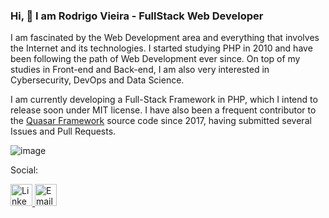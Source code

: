 ### Hi, 👋 I am Rodrigo Vieira - FullStack Web Developer

I am fascinated by the Web Development area and everything that involves the Internet and its technologies.
I started studying PHP in 2010 and have been following the path of Web Development ever since.
On top of my studies in Front-end and Back-end, I am also very interested in Cybersecurity, DevOps and Data Science.

I am currently developing a Full-Stack Framework in PHP, which I intend to release soon under MIT license.
I have also been a frequent contributor to the [Quasar Framework](https://github.com/quasarframework/quasar/issues?q=is%3Aissue+author%3Arodrigoslayertech+is%3Aclosed) source code since 2017, having submitted several Issues and Pull Requests.

![image](https://www.codewars.com/users/rodrigoslayertech/badges/large)

Social:
<div align="left">
  <a href="https://www.linkedin.com/in/rodrigoslayertech/">
    <img src="https://img.shields.io/static/v1?message=LinkedIn&logo=linkedin&label=&color=0077B5&logoColor=white&style=for-the-badge" height="35" alt="LinkedIn" />
  </a>
  <a href="mailto:rodrigo@slayer.tech">
    <img src="https://img.shields.io/static/v1?message=E-mail&logo=gmail&label=&color=D14836&logoColor=white&style=for-the-badge" height="35" alt="Email"  />
  </a>
</div>

<!--
**rodrigoslayertech/rodrigoslayertech** is a ✨ _special_ ✨ repository because its `README.md` (this file) appears on your GitHub profile.

Here are some ideas to get you started:

- 🔭 I’m currently working on ...
- 🌱 I’m currently learning ...
- 👯 I’m looking to collaborate on ...
- 🤔 I’m looking for help with ...
- 💬 Ask me about ...
- 📫 How to reach me: ...
- 😄 Pronouns: ...
- ⚡ Fun fact: ...
-->
